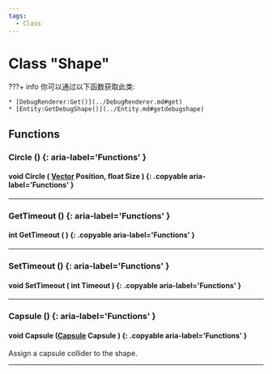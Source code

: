 ```yaml
---
tags:
  - Class
---
```

# Class "Shape"

???+ info
    你可以通过以下函数获取此类:

    * [DebugRenderer:Get()](../DebugRenderer.md#get)
    * [Entity:GetDebugShape()](../Entity.md#getdebugshape)
        
## Functions

### Circle () {: aria-label='Functions' }
#### void Circle ( [Vector](../Vector.md) Position, float Size ) {: .copyable aria-label='Functions' }

___
### GetTimeout () {: aria-label='Functions' }
#### int GetTimeout ( ) {: .copyable aria-label='Functions' }

___
### SetTimeout () {: aria-label='Functions' }
#### void SetTimeout ( int Timeout ) {: .copyable aria-label='Functions' }

___
### Capsule () {: aria-label='Functions' }
#### void Capsule ([Capsule](../Capsule.md) Capsule ) {: .copyable aria-label='Functions' }
Assign a capsule collider to the shape.
___
